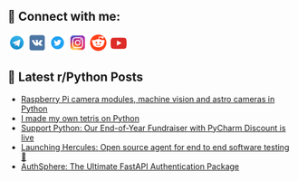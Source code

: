 ## 🔎 Connect with me:
[<img src="https://github.com/bullbesh/bullbesh/blob/main/images/Telegram.png" width="32" height="32" />](https://t.me/bullbesh)
[<img src="https://github.com/bullbesh/bullbesh/blob/main/images/VK.png" width="32" height="32" />](https://vk.com/bullbesh)
[<img src="https://github.com/bullbesh/bullbesh/blob/main/images/Twitter.png" width="32" height="32" />](https://twitter.com/bullbesh1)
[<img src="https://github.com/bullbesh/bullbesh/blob/main/images/Instagram.png" width="32" height="32" />](https://www.instagram.com/bullbesh)
[<img src="https://github.com/bullbesh/bullbesh/blob/main/images/Reddit.png" width="32" height="32" />](https://www.reddit.com/user/bullbesh)
[<img src="https://github.com/bullbesh/bullbesh/blob/main/images/YouTube.png" width="32" height="32" />](https://www.youtube.com/channel/UCtfjRs6uzgq5mfm8S06WTcg)

## 📕 Latest r/Python Posts
<!-- BLOG-POST-LIST:START -->
- [Raspberry Pi camera modules, machine vision and astro cameras in Python](https://www.reddit.com/r/Python/comments/1gucbvz/raspberry_pi_camera_modules_machine_vision_and/)
- [I made my own tetris on Python](https://www.reddit.com/r/Python/comments/1gubukk/i_made_my_own_tetris_on_python/)
- [Support Python: Our End-of-Year Fundraiser with PyCharm Discount is live](https://www.reddit.com/r/Python/comments/1gu7g70/support_python_our_endofyear_fundraiser_with/)
- [Launching Hercules: Open source agent for end to end software testing 💪](https://www.reddit.com/r/Python/comments/1gu5vtz/launching_hercules_open_source_agent_for_end_to/)
- [AuthSphere: The Ultimate FastAPI Authentication Package](https://www.reddit.com/r/Python/comments/1gtyd4z/authsphere_the_ultimate_fastapi_authentication/)
<!-- BLOG-POST-LIST:END -->
